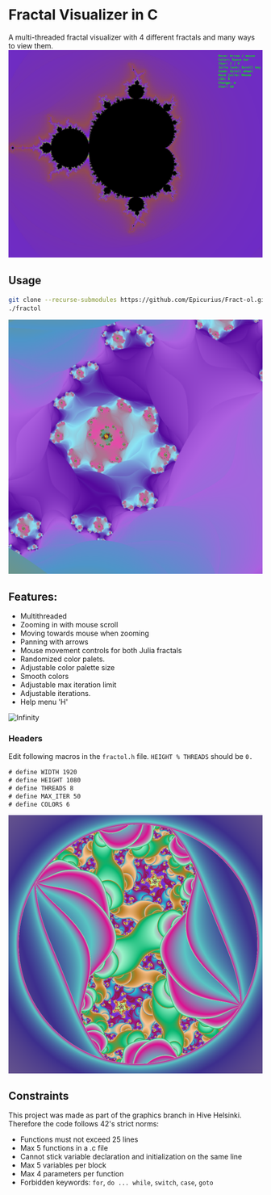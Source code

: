 # Fractal Visualizer in C

A multi-threaded fractal visualizer with 4 different fractals and many ways to view them.
![Mandelbrot](Images/mandelbrot.png)

## Usage
```sh
git clone --recurse-submodules https://github.com/Epicurius/Fract-ol.git && cd fract-ol && make
./fractol
```
![Julia](Images/Pretty.png)

## Features:

- Multithreaded
- Zooming in with mouse scroll
- Moving towards mouse when zooming
- Panning with arrows
- Mouse movement controls for both Julia fractals
- Randomized color palets.
- Adjustable color palette size
- Smooth colors
- Adjustable max iteration limit
- Adjustable iterations.
- Help menu 'H'

![Infinity](Images/infinity.png)

### Headers
Edit following macros in the `fractol.h` file.
`HEIGHT % THREADS` should be `0.`
```
# define WIDTH 1920
# define HEIGHT 1080
# define THREADS 8
# define MAX_ITER 50
# define COLORS 6
```
![MoreLSD](Images/MoreLSD.png)

## Constraints
This project was made as part of the graphics branch in Hive Helsinki.
Therefore the code follows 42's strict norms:
- Functions must not exceed 25 lines
- Max 5 functions in a .c file
- Cannot stick variable declaration and initialization on the same line
- Max 5 variables per block
- Max 4 parameters per function
- Forbidden keywords: `for`,  `do ... while`, `switch`, `case`, `goto`

